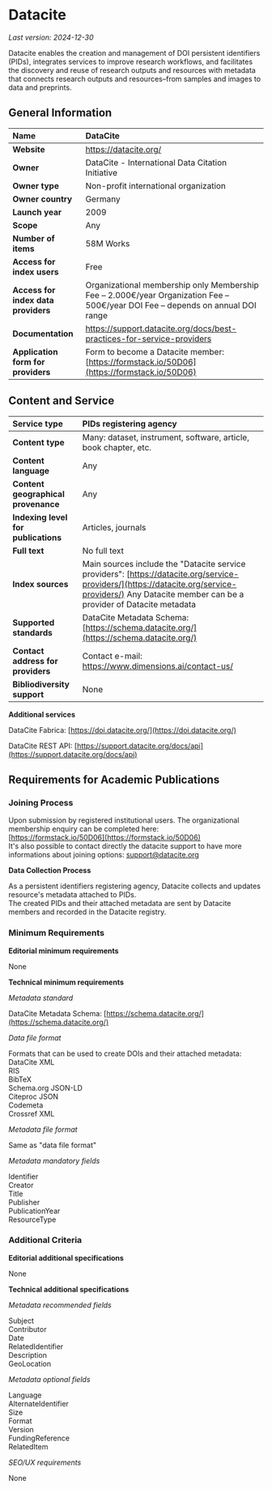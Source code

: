 # Datacite

*Last version: 2024-12-30*

Datacite enables the creation and management of DOI persistent identifiers (PIDs), integrates services to improve research workflows, and facilitates the discovery and reuse of research outputs and resources with metadata that connects research outputs and resources–from samples and images to data and preprints. 

## General Information

| Name | DataCite |
| :---- | :---- |
| **Website** | https://datacite.org/ |
| **Owner** | DataCite \- International Data Citation Initiative |
| **Owner type** | Non-profit international organization |
| **Owner country** | Germany |
| **Launch year** | 2009 |
| **Scope** | Any |
| **Number of items** | 58M Works |
| **Access for index users** | Free |
| **Access for index data providers** | Organizational membership only Membership Fee – 2.000€/year Organization Fee – 500€/year DOI Fee – depends on annual DOI range |
| **Documentation** | https://support.datacite.org/docs/best-practices-for-service-providers |
| **Application form for providers** | Form to become a Datacite member: [https://formstack.io/50D06](https://formstack.io/50D06)  |

## Content and Service

| Service type | PIDs registering agency |
| :---- | :---- |
| **Content type** | Many: dataset, instrument, software, article, book chapter, etc. |
| **Content language** | Any |
| **Content geographical provenance** | Any |
| **Indexing level for publications** | Articles, journals |
| **Full text** | No full text |
| **Index sources** | Main sources include the "Datacite service providers": [https://datacite.org/service-providers/](https://datacite.org/service-providers/) Any Datacite member can be a provider of Datacite metadata  |
| **Supported standards** | DataCite Metadata Schema: [https://schema.datacite.org/](https://schema.datacite.org/)  |
| **Contact address for providers** | Contact e-mail: https://www.dimensions.ai/contact-us/ |
| **Bibliodiversity support** | None |

**Additional services**

DataCite Fabrica: 
[https://doi.datacite.org/](https://doi.datacite.org/) 

DataCite REST API: 
[https://support.datacite.org/docs/api](https://support.datacite.org/docs/api)

## Requirements for Academic Publications

### Joining Process

Upon submission by registered institutional users. The organizational membership enquiry can be completed here:  
[https://formstack.io/50D06](https://formstack.io/50D06)  
It's also possible to contact directly the datacite support to have more informations about joining options: support@datacite.org 

**Data Collection Process**

As a persistent identifiers registering agency, Datacite collects and updates resource's metadata attached to PIDs.  
The created PIDs and their attached metadata are sent by Datacite members and recorded in the Datacite registry.

### Minimum Requirements

**Editorial minimum requirements**

None

**Technical minimum requirements**

*Metadata standard*

DataCite Metadata Schema: [https://schema.datacite.org/](https://schema.datacite.org/) 

*Data file format* 

Formats that can be used to create DOIs and their attached metadata:  
DataCite XML  
RIS  
BibTeX  
Schema.org JSON-LD  
Citeproc JSON  
Codemeta  
Crossref XML

*Metadata file format*

Same as "data file format"

*Metadata mandatory fields*

Identifier  
Creator  
Title  
Publisher  
PublicationYear  
ResourceType

### Additional Criteria

**Editorial additional specifications**

None

**Technical additional specifications**

*Metadata recommended fields*

Subject  
Contributor  
Date  
RelatedIdentifier  
Description  
GeoLocation

*Metadata optional fields*

Language  
AlternateIdentifier  
Size  
Format  
Version  
FundingReference  
RelatedItem

*SEO/UX requirements*

None

